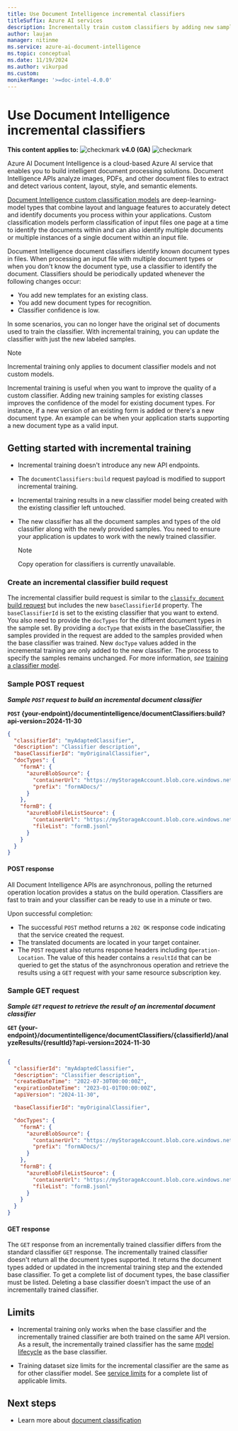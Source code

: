 ```yaml
---
title: Use Document Intelligence incremental classifiers
titleSuffix: Azure AI services
description: Incrementally train custom classifiers by adding new samples to existing classes or adding new classes.
author: laujan
manager: nitinme
ms.service: azure-ai-document-intelligence
ms.topic: conceptual
ms.date: 11/19/2024
ms.author: vikurpad
ms.custom:
monikerRange: '>=doc-intel-4.0.0'
---
```


<!-- markdownlint-disable MD033 -->

# Use Document Intelligence incremental classifiers

**This content applies to:** ![checkmark](../media/yes-icon.png) **v4.0 (GA)** ![checkmark](../media/yes-icon.png)

Azure AI Document Intelligence is a cloud-based Azure AI service that enables you to build intelligent document processing solutions. Document Intelligence APIs analyze images, PDFs, and other document files to extract and detect various content, layout, style, and semantic elements.

[Document Intelligence custom classification models](../train/custom-classifier.md) are deep-learning-model types that combine layout and language features to accurately detect and identify documents you process within your applications. Custom classification models perform classification of input files one page at a time to identify the documents within and can also identify multiple documents or multiple instances of a single document within an input file.

Document Intelligence document classifiers identify known document types in files. When processing an input file with multiple document types or when you don't know the document type, use a classifier to identify the document. Classifiers should be periodically updated whenever the following changes occur:

* You add new templates for an existing class.
* You add new document types for recognition.
* Classifier confidence is low.

In some scenarios, you can no longer have the original set of documents used to train the classifier. With incremental training, you can update the classifier with just the new labeled samples.

>[!NOTE]
> Incremental training only applies to document classifier models and not custom models.

Incremental training is useful when you want to improve the quality of a custom classifier. Adding new training samples for existing classes improves the confidence of the model for existing document types. For instance, if a new version of an existing form is added or there's a new document type. An example can be when your application starts supporting a new document type as a valid input.

## Getting started with incremental training

* Incremental training doesn't introduce any new API endpoints.

* The `documentClassifiers:build` request payload is modified to support incremental training.

* Incremental training results in a new classifier model being created with the existing classifier left untouched.

* The new classifier has all the document samples and types of the old classifier along with the newly provided samples. You need to ensure your application is updates to work with the newly trained classifier.

  >[!NOTE]
  > Copy operation for classifiers is currently unavailable.

### Create an incremental classifier build request

The incremental classifier build request is similar to the [`classify document` build request](/rest/api/aiservices/document-classifiers?view=rest-aiservices-v4.0%20(2024-11-30)&preserve-view=true) but includes the new `baseClassifierId` property. The `baseClassifierId` is set to the existing classifier that you want to extend. You also need to provide the `docTypes` for the different document types in the sample set. By providing a `docType` that exists in the baseClassifier, the samples provided in the request are added to the samples provided when the base classifier was trained. New `docType` values added in the incremental training are only added to the new classifier. The process to specify the samples remains unchanged. For more information, *see* [training a classifier model](../train/custom-classifier.md#training-a-model).

### Sample POST request

***Sample `POST` request to build an incremental document classifier***

**`POST` {your-endpoint}/documentintelligence/documentClassifiers:build?api-version=2024-11-30**

```json
{
  "classifierId": "myAdaptedClassifier",
  "description": "Classifier description",
  "baseClassifierId": "myOriginalClassifier",
  "docTypes": {
    "formA": {
      "azureBlobSource": {
        "containerUrl": "https://myStorageAccount.blob.core.windows.net/myContainer?mySasToken",
        "prefix": "formADocs/"
      }
    },
    "formB": {
      "azureBlobFileListSource": {
        "containerUrl": "https://myStorageAccount.blob.core.windows.net/myContainer?mySasToken",
        "fileList": "formB.jsonl"
      }
    }
  }
}
```

#### POST response

All Document Intelligence APIs are asynchronous, polling the returned operation location provides a status on the build operation. Classifiers are fast to train and your classifier can be ready to use in a minute or two.

Upon successful completion:

* The successful `POST` method returns a `202 OK` response code indicating that the service created the request.
* The translated documents are located in your target container.
* The `POST` request also returns response headers including `Operation-Location`. The value of this header contains a `resultId` that can be queried to get the status of the asynchronous operation and retrieve the results using a `GET` request with your same resource subscription key.

### Sample GET request

***Sample `GET` request to retrieve the result of an incremental document classifier***

**`GET` {your-endpoint}/documentintelligence/documentClassifiers/{classifierId}/analyzeResults/{resultId}?api-version=2024-11-30**

```json

{
  "classifierId": "myAdaptedClassifier",
  "description": "Classifier description",
  "createdDateTime": "2022-07-30T00:00:00Z",
  "expirationDateTime": "2023-01-01T00:00:00Z",
  "apiVersion": "2024-11-30",

  "baseClassifierId": "myOriginalClassifier",

  "docTypes": {
    "formA": {
      "azureBlobSource": {
        "containerUrl": "https://myStorageAccount.blob.core.windows.net/myContainer",
        "prefix": "formADocs/"
      }
    },
    "formB": {
      "azureBlobFileListSource": {
        "containerUrl": "https://myStorageAccount.blob.core.windows.net/myContainer",
        "fileList": "formB.jsonl"
      }
    }
  }
}
```

#### GET response

The `GET` response from an incrementally trained classifier differs from the standard classifier `GET` response. The incrementally trained classifier doesn't return all the document types supported. It returns the document types added or updated in the incremental training step and the extended base classifier. To get a complete list of document types, the base classifier must be listed. Deleting a base classifier doesn't impact the use of an incrementally trained classifier.

## Limits

* Incremental training only works when the base classifier and the incrementally trained classifier are both trained on the same API version. As a result, the incrementally trained classifier has the same [model lifecycle](../concept-custom-lifecycle.md) as the base classifier.

* Training dataset size limits for the incremental classifier are the same as for other classifier model. See [service limits](../service-limits.md) for a complete list of applicable limits.

## Next steps

* Learn more about [document classification](../train/custom-classifier.md)
